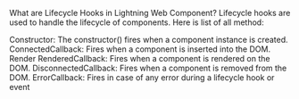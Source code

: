 What are Lifecycle Hooks in Lightning Web Component?
Lifecycle hooks are used to handle the lifecycle of components. Here is list of all method:

Constructor: The constructor() fires when a component instance is created.
ConnectedCallback: Fires when a component is inserted into the DOM.
Render
RenderedCallback: Fires when a component is rendered on the DOM.
DisconnectedCallback: Fires when a component is removed from the DOM.
ErrorCallback: Fires in case of any error during a lifecycle hook or event
